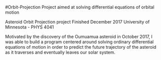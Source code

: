 #Orbit-Projection
Project aimed at solving differential equations of orbital motion

Asteroid Orbit Projection project
Finished December 2017
University of Minnesota - PHYS 4041

Motivated by the discovery of the Oumuamua asteroid in October 2017, I was able to build a program centered around solving ordinary differential equations of motion in order to predict the future trajectory of the asteroid as it traverses and eventually leaves our solar system.
